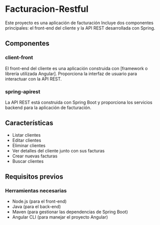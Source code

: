 # Facturacion-Restful

Este proyecto es una aplicación de facturación Incluye dos componentes principales: el front-end del cliente y la API REST desarrollada con Spring.

## Componentes

### client-front

El front-end del cliente es una aplicación construida con [framework o librería utilizada Angular]. Proporciona la interfaz de usuario para interactuar con la API REST.

### spring-apirest

La API REST está construida con Spring Boot y proporciona los servicios backend para la aplicación de facturación.

## Características

- Listar clientes
- Editar clientes
- Eliminar clientes
- Ver detalles del cliente junto con sus facturas
- Crear nuevas facturas
- Buscar clientes

## Requisitos previos

### Herramientas necesarias

- Node.js (para el front-end)
- Java (para el back-end)
- Maven (para gestionar las dependencias de Spring Boot)
- Angular CLI (para manejar el proyecto Angular)

